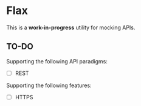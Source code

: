 # Flax

This is a **work-in-progress** utility for mocking APIs.

## TO-DO

Supporting the following API paradigms:

  - [ ] REST

Supporting the following features:

  - [ ] HTTPS

